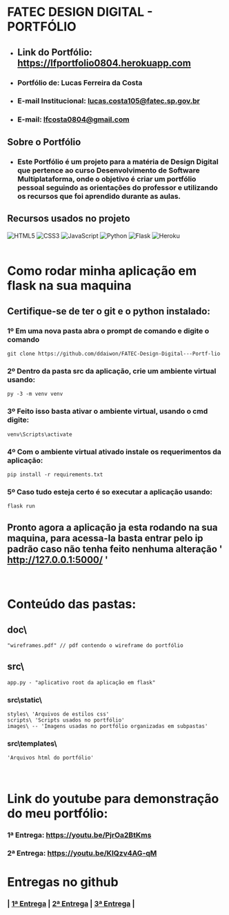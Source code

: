 # FATEC DESIGN DIGITAL - PORTFÓLIO
* ## Link do Portfólio: https://lfportfolio0804.herokuapp.com 
* ### Portfólio de: Lucas Ferreira da Costa
* ### E-mail Institucional: lucas.costa105@fatec.sp.gov.br
* ### E-mail: lfcosta0804@gmail.com 

## Sobre o Portfólio
* ### Este Portfólio é um projeto para a matéria de Design Digital que pertence ao curso Desenvolvimento de Software Multiplataforma, onde o objetivo é criar um portfólio pessoal seguindo as orientações do professor e utilizando os recursos que foi aprendido durante as aulas.

## Recursos usados no projeto 
<div style="display: inline_block">
   <img align="center" alt="HTML5" src="https://img.shields.io/badge/HTML5-000?style=for-the-badge&logo=html5&logoColor=white" />
   <img align="center" alt="CSS3" src="https://img.shields.io/badge/CSS3-000?style=for-the-badge&logo=css3&logoColor=white" />
   <img align="center" alt="JavaScript" src="https://img.shields.io/badge/JavaScript-000?style=for-the-badge&logo=javascript&logoColor=black"/>
   <img align="center" alt="Python" src="https://img.shields.io/badge/Python-000?style=for-the-badge&logo=python&logoColor=white"/> 
   <img align="center" alt="Flask" src="https://img.shields.io/badge/Flask-000000?style=for-the-badge&logo=flask&logoColor=white"/>
   <img align="center" alt="Heroku" src="https://img.shields.io/badge/Heroku-000000?style=for-the-badge&logo=heroku&logoColor=white"/>
</div><br>

# Como rodar minha aplicação em flask na sua maquina
  ## Certifique-se de ter o git e o python instalado:
   ### 1º Em uma nova pasta abra o prompt de comando e digite o comando 
    git clone https://github.com/ddaiwon/FATEC-Design-Digital---Portf-lio

  ### 2º Dentro da pasta src da aplicação, crie um ambiente virtual usando:
    py -3 -m venv venv
  
  ### 3º Feito isso  basta ativar o ambiente virtual, usando o cmd digite:
    venv\Scripts\activate

  ### 4º Com o ambiente virtual ativado instale os requerimentos da aplicação:
    pip install -r requirements.txt

  ### 5º Caso tudo esteja certo é so executar a aplicação usando:
    flask run
  
  ## Pronto agora a aplicação ja esta rodando na sua maquina, para acessa-la basta entrar pelo ip padrão caso não tenha feito nenhuma alteração ' http://127.0.0.1:5000/ '

<br>       

# Conteúdo das pastas:
 ## doc\
    "wireframes.pdf" // pdf contendo o wireframe do portfólio


## src\
    app.py - "aplicativo root da aplicação em flask"

   ### src\static\
    styles\ 'Arquivos de estilos css'
    scripts\ 'Scripts usados no portfólio'
    images\ -- 'Imagens usadas no portfólio organizadas em subpastas'
  
  ### src\templates\
    'Arquivos html do portfólio'
  <br>

# Link do youtube para demonstração do meu portfólio:
  ### 1ª Entrega: https://youtu.be/PjrOa2BtKms <br>
  ### 2ª Entrega: https://youtu.be/KIQzv4AG-qM <br>
 
# Entregas no github

### | <a href="https://bityli.com/FkTTc3" target='_blank'>1ª Entrega</a> | <a href="https://bityli.com/vbRj5G" target='_blank'>2ª Entrega</a> | <a href="https://github.com/ddaiwon/FATEC-Design-Digital---Portf-lio/releases/tag/VersãoFinal" target='_blank'>3ª Entrega</a> |
